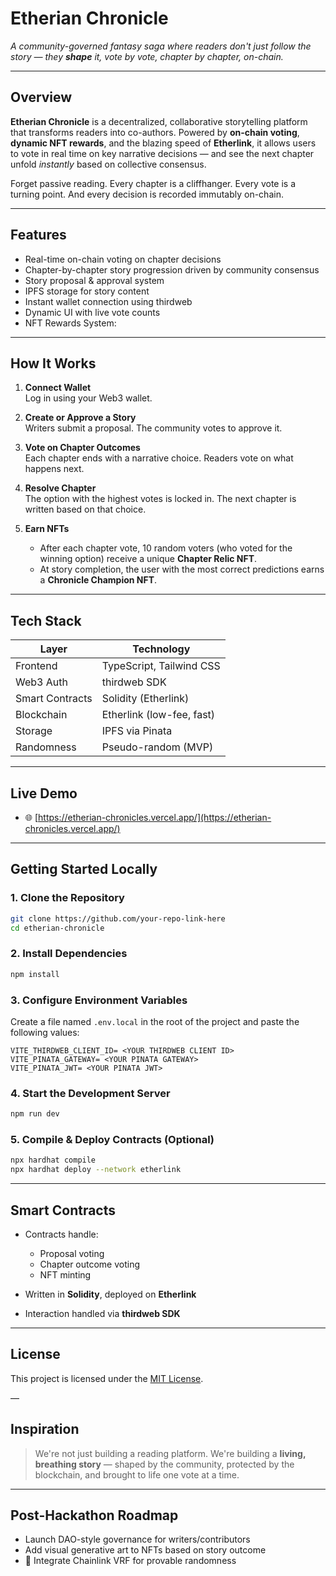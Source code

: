 # Etherian Chronicle

*A community-governed fantasy saga where readers don't just follow the story — they **shape** it, vote by vote, chapter by chapter, on-chain.*

---

##  Overview

**Etherian Chronicle** is a decentralized, collaborative storytelling platform that transforms readers into co-authors. Powered by **on-chain voting**, **dynamic NFT rewards**, and the blazing speed of **Etherlink**, it allows users to vote in real time on key narrative decisions — and see the next chapter unfold *instantly* based on collective consensus.

Forget passive reading. Every chapter is a cliffhanger. Every vote is a turning point. And every decision is recorded immutably on-chain.

---

## Features

- Real-time on-chain voting on chapter decisions  
- Chapter-by-chapter story progression driven by community consensus  
- Story proposal & approval system  
-  IPFS storage for story content  
- Instant wallet connection using thirdweb  
- Dynamic UI with live vote counts  
- NFT Rewards System:
  
---

## How It Works

1. **Connect Wallet**  
   Log in using your Web3 wallet.

2. **Create or Approve a Story**  
   Writers submit a proposal. The community votes to approve it.

3. **Vote on Chapter Outcomes**  
   Each chapter ends with a narrative choice. Readers vote on what happens next.

4. **Resolve Chapter**  
   The option with the highest votes is locked in. The next chapter is written based on that choice.

5. **Earn NFTs**
   - After each chapter vote, 10 random voters (who voted for the winning option) receive a unique **Chapter Relic NFT**.
   - At story completion, the user with the most correct predictions earns a **Chronicle Champion NFT**.

---

## Tech Stack

| Layer        | Technology              |
|--------------|--------------------------|
| Frontend     | TypeScript, Tailwind CSS |
| Web3 Auth    | thirdweb SDK             |
| Smart Contracts | Solidity (Etherlink) |
| Blockchain   | Etherlink (low-fee, fast)|
| Storage      | IPFS via Pinata          |
| Randomness   | Pseudo-random (MVP)      |

---

## Live Demo

- 🌐 [https://etherian-chronicles.vercel.app/](https://etherian-chronicles.vercel.app/)  
- ---

## Getting Started Locally

### 1. Clone the Repository

```bash
git clone https://github.com/your-repo-link-here
cd etherian-chronicle
````

### 2. Install Dependencies

```bash
npm install
```

### 3. Configure Environment Variables

Create a file named `.env.local` in the root of the project and paste the following values:

```env
VITE_THIRDWEB_CLIENT_ID= <YOUR THIRDWEB CLIENT ID>
VITE_PINATA_GATEWAY= <YOUR PINATA GATEWAY>
VITE_PINATA_JWT= <YOUR PINATA JWT>
```


### 4. Start the Development Server

```bash
npm run dev
```

### 5. Compile & Deploy Contracts (Optional)

```bash
npx hardhat compile
npx hardhat deploy --network etherlink
```

---

##  Smart Contracts

* Contracts handle:

  * Proposal voting
  * Chapter outcome voting
  * NFT minting 
* Written in **Solidity**, deployed on **Etherlink**
* Interaction handled via **thirdweb SDK**

---

## License

This project is licensed under the [MIT License](./LICENSE).

—
##  Inspiration

> We're not just building a reading platform.
> We're building a **living, breathing story** — shaped by the community, protected by the blockchain, and brought to life one vote at a time.

---

##  Post-Hackathon Roadmap

* Launch DAO-style governance for writers/contributors
* Add visual generative art to NFTs based on story outcome
* 🔗 Integrate Chainlink VRF for provable randomness
